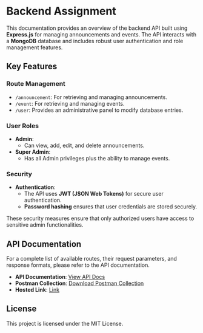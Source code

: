 # Backend Assignment

This documentation provides an overview of the backend API built using **Express.js** for managing announcements and events. The API interacts with a **MongoDB** database and includes robust user authentication and role management features.

## Key Features

### Route Management
- `/announcement`: For retrieving and managing announcements.
- `/event`: For retrieving and managing events.
- `/user`: Provides an administrative panel to modify database entries.

### User Roles
- **Admin**: 
  - Can view, add, edit, and delete announcements.
- **Super Admin**: 
  - Has all Admin privileges plus the ability to manage events.

### Security
- **Authentication**: 
  - The API uses **JWT (JSON Web Tokens)** for secure user authentication.
  - **Password hashing** ensures that user credentials are stored securely.
  
These security measures ensure that only authorized users have access to sensitive admin functionalities.

## API Documentation

For a complete list of available routes, their request parameters, and response formats, please refer to the API documentation.

- **API Documentation**: [View API Docs](https://documenter.getpostman.com/view/29611512/2sAXxMfD5J#intro)
- **Postman Collection**: [Download Postman Collection](https://crimson-eclipse-905734.postman.co/workspace/my-space~085f277d-4821-4b8c-9d57-8064e65bacba/collection/29611512-5e28b939-db09-4484-877b-37d193bd0348?action=share&creator=29611512)
- **Hosted Link**: [Link](https://backend-assignment-m1w4.onrender.com/])

## License
This project is licensed under the MIT License.
